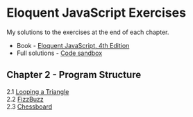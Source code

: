 # Eloquent JavaScript Exercises

My solutions to the exercises at the end of each chapter.

- Book - [Eloquent JavaScript, 4th Edition](https://eloquentjavascript.net/index.html)
- Full solutions - [Code sandbox](https://eloquentjavascript.net/code)

## Chapter 2 - Program Structure
2.1 [Looping a Triangle]('02-program-structure/2-1-looping-a-triangle.js')<br />
2.2 [FizzBuzz]('02-program-structure/2-1-fizzbuzz.js')<br />
2.3 [Chessboard]('02-program-structure/2-1-chessboard.js')